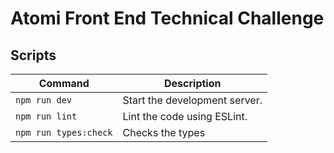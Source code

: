 # Atomi Front End Technical Challenge

## Scripts

| Command               | Description                   |
| --------------------- | ----------------------------- |
| `npm run dev`         | Start the development server. |
| `npm run lint`        | Lint the code using ESLint.   |
| `npm run types:check` | Checks the types              |
